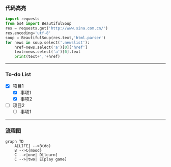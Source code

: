 ### 代码高亮
``` python
import requests
from bs4 import BeautifulSoup
res = requests.get('http://www.sina.com.cn/')
res.encoding='utf-8'
soup = BeautifulSoup(res.text,'html.parser')
for news in soup.select('.newslist'):
    href=news.select('a')[0]['href']
    text=news.select('a')[0].text
    print(text+','+href)
```
-------------------------------------
### To-do List

- [x] 项目1
  - [x] 事项1
  - [x] 事项2
- [ ] 项目2
  - [ ] 事项1

---------------------------------------
### 流程图
```
graph TD
    A[LIFE] -->B(do)
    B -->C{mood}
    C -->|one| D[learn]
    C -->|two| E[play game]





